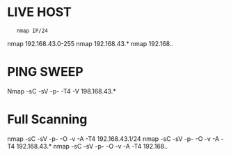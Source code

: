 # LIVE HOST

       nmap IP/24
   nmap 192.168.43.0-255
   nmap 192.168.43.*
   nmap 192.168.*.*


 # PING SWEEP 

   Nmap -sC -sV -p- -T4 -V 198.168.43.*

# Full Scanning

   nmap -sC -sV -p- -O -v -A -T4 192.168.43.1/24
   nmap -sC -sV -p- -O -v -A -T4 192.168.43.*
   nmap -sC -sV -p- -O -v -A -T4 192.168.*.*
   

   

